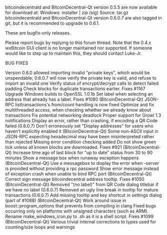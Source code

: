 bitcoindecentrald and BitcoinDecentral-Qt version 0.5.5 are now available for download at:
Windows: installer | zip (sig)
Source: tar.gz
bitcoindecentrald and BitcoinDecentral-Qt version 0.6.0.7 are also tagged in git, but it is recommended to upgrade to 0.6.1.

These are bugfix-only releases.

Please report bugs by replying to this forum thread. Note that the 0.4.x wxBitcoin GUI client is no longer maintained nor supported. If someone would like to step up to maintain this, they should contact Luke-Jr.

BUG FIXES

Version 0.6.0 allowed importing invalid "private keys", which would be unspendable; 0.6.0.7 will now verify the private key is valid, and refuse to import an invalid one
Verify status of encrypt/decrypt calls to detect failed padding
Check blocks for duplicate transactions earlier. Fixes #1167
Upgrade Windows builds to OpenSSL 1.0.1b
Set label when selecting an address that already has a label. Fixes #1080 (BitcoinDecentral-Qt)
JSON-RPC listtransactions's from/count handling is now fixed
Optimize and fix multithreaded access, when checking whether we already know about transactions
Fix potential networking deadlock
Proper support for Growl 1.3 notifications
Display an error, rather than crashing, if encoding a QR Code failed (0.6.0.7)
Don't erroneously set "Display addresses" for users who haven't explicitly enabled it (BitcoinDecentral-Qt)
Some non-ASCII input in JSON-RPC expecting hexadecimal may have been misinterpreted rather than rejected
Missing error condition checking added
Do not show green tick unless all known blocks are downloaded. Fixes #921 (BitcoinDecentral-Qt)
Increase time ago of last block for "up to date" status from 30 to 90 minutes
Show a message box when runaway exception happens (BitcoinDecentral-Qt)
Use a messagebox to display the error when -server is provided without providing a rpc password
Show error message instead of exception crash when unable to bind RPC port (BitcoinDecentral-Qt)
Correct sign message bitcoindecentral address tooltip. Fixes #1050 (BitcoinDecentral-Qt)
Removed "(no label)" from QR Code dialog titlebar if we have no label (0.6.0.7)
Removed an ugly line break in tooltip for mature transactions (0.6.0.7)
Add missing tooltip and key shortcut in settings dialog (part of #1088) (BitcoinDecentral-Qt)
Work around issue in boost::program_options that prevents from compiling in clang
Fixed bugs occurring only on platforms with unsigned characters (such as ARM).
Rename make_windows_icon.py to .sh as it is a shell script. Fixes #1099 (BitcoinDecentral-Qt)
Various trivial internal corrections to types used for counting/size loops and warnings
